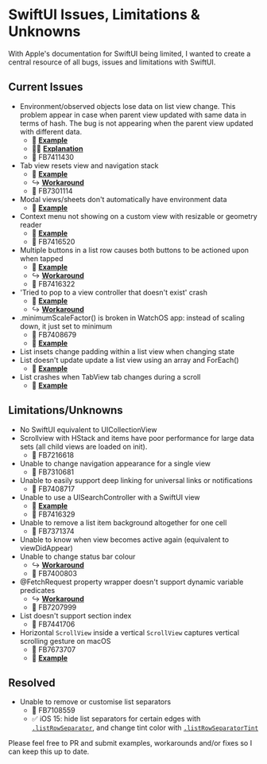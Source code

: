 # SwiftUI Issues, Limitations & Unknowns
With Apple's documentation for SwiftUI being limited, I wanted to create a central resource of all bugs, issues and limitations with SwiftUI.

## Current Issues
- Environment/observed objects lose data on list view change. This problem appear in case when parent view updated with same data in terms of hash. The bug is not appearing when the parent view updated with different data.
  - 🔨 **[Example](https://github.com/mecid/swiftui-bug)**
  - ✍🏻 **[Explanation](https://stackoverflow.com/questions/58241359/keep-reference-on-view-data-model-after-view-update)**
  - 📝 FB7411430
- Tab view resets view and navigation stack
  - 🔨 **[Example](https://github.com/pedrommcarrasco/swiftui-tabviewResetsViewsAndNavigationStack)**
  - ↪️ **[Workaround](https://gist.github.com/Amzd/2eb5b941865e8c5cccf149e6e07c8810)**
  - 📝 FB7301114
- Modal views/sheets don't automatically have environment data
  - 🔨 **[Example](https://forums.developer.apple.com/thread/117651)**
- Context menu not showing on a custom view with resizable or geometry reader
  - 🔨 **[Example](https://gist.github.com/ryangittings/23936424d936ead2cb768a9b55c5228d)**
  - 📝 FB7416520
- Multiple buttons in a list row causes both buttons to be actioned upon when tapped
  - 🔨 **[Example](https://stackoverflow.com/questions/56561064/swiftui-multiple-buttons-in-a-list-row)**
  - ↪️ **[Workaround](https://stackoverflow.com/a/56561423/11651357)**
  - 📝 FB7416322
- 'Tried to pop to a view controller that doesn't exist' crash 
  - 🔨 **[Example](https://stackoverflow.com/q/58404725/11651357)**
  - ↪️ **[Workaround](https://stackoverflow.com/a/58466670/11651357)**
- .minimumScaleFactor() is broken in WatchOS app: instead of scaling down, it just set to minimum
  - 📝 FB7408679
  - 🔨 **[Example](https://www.reddit.com/r/SwiftUI/comments/dn27ja/after_catalina_beta_3_update_watch_app_layout/)**
- List insets change padding within a list view when changing state
- List doesn't update update a list view using an array and ForEach()
  - 🔨 **[Example](https://github.com/leontedev/Habbits)**
- List crashes when TabView tab changes during a scroll
  - 🔨 **[Example](https://stackoverflow.com/questions/59097327/swiftui-crash-when-scrolling-a-list)**

## Limitations/Unknowns
- No SwiftUI equivalent to UICollectionView
- Scrollview with HStack and items have poor performance for large data sets (all child views are loaded on init).
  - 📝 FB7216618
- Unable to change navigation appearance for a single view
  - 📝 FB7310681
- Unable to easily support deep linking for universal links or notifications
  - 📝 FB7408717
- Unable to use a UISearchController with a SwiftUI view
  - 🔨 **[Example](https://stackoverflow.com/questions/58511758/swiftui-uisearchcontroller-searchresultscontroller-navigation-stack-issue)**
  - 📝 FB7416329
- Unable to remove a list item background altogether for one cell
  - 📝 FB7371374
- Unable to know when view becomes active again (equivalent to viewDidAppear)
- Unable to change status bar colour
  - ↪️ **[Workaround](https://stackoverflow.com/a/57642382/11651357)**
  - 📝 FB7400803
- @FetchRequest property wrapper doesn't support dynamic variable predicates
  - ↪️ **[Workaround](https://gist.github.com/ryangittings/938496f9414c0b9e075775a863987b25)**
  - 📝 FB7207999
- List doesn't support section index
  - 📝 FB7441706
- Horizontal `ScrollView` inside a vertical `ScrollView` captures vertical scrolling gesture on macOS
  - 📝 FB7673707
  - 🔨 **[Example](https://gist.github.com/nrivard/3c82083bbf60b3d01271896a668fb3a2)**

## Resolved

- Unable to remove or customise list separators
  - 📝 FB7108559
  - ✅ iOS 15: hide list separators for certain edges with [`.listRowSeparator`](https://developer.apple.com/documentation/swiftui/menu/listrowseparator(_:edges:)), and change tint color with [`.listRowSeparatorTint`](https://developer.apple.com/documentation/swiftui/view/listrowseparatortint(_:edges:))

Please feel free to PR and submit examples, workarounds and/or fixes so I can keep this up to date.
